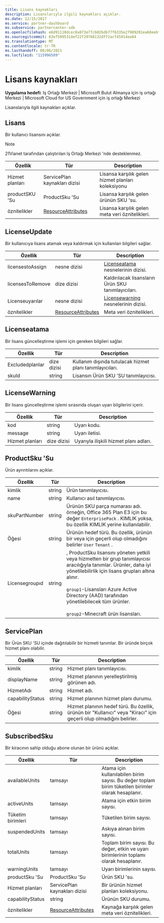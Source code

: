 ```yaml
---
title: Lisans kaynakları
description: Lisanslarıyla ilgili kaynakları açıklar.
ms.date: 12/15/2017
ms.service: partner-dashboard
ms.subservice: partnercenter-sdk
ms.openlocfilehash: e6d91110dcec8a873e77cb02bdb77f6335e27989201ea68eebf904c5159964c5
ms.sourcegitcommit: 63ef5995314ef22f29768132dff2acf45914ea84
ms.translationtype: MT
ms.contentlocale: tr-TR
ms.lasthandoff: 08/06/2021
ms.locfileid: "115996589"
---
```

# <a name="license-resources"></a>Lisans kaynakları

**Uygulama hedefi**: Iş Ortağı Merkezi | Microsoft Bulut Almanya için iş ortağı Merkezi | Microsoft Cloud for US Government için iş ortağı Merkezi

Lisanslarıyla ilgili kaynakları açıklar.

## <a name="license"></a>Lisans

Bir kullanıcı lisansını açıklar.

>[!NOTE]
>21Vianet tarafından çalıştırılan Iş Ortağı Merkezi 'nde desteklenmez.

| Özellik     | Tür                                                           | Description                                                    |
|--------------|----------------------------------------------------------------|----------------------------------------------------------------|
| Hizmet planları | ServicePlan kaynakları dizisi                                 | Lisansa karşılık gelen hizmet planları koleksiyonu |
| productSKU 'Su   | ProductSku 'Su                                                     | Lisansa karşılık gelen ürünün SKU 'su.        |
| öznitelikler   | [ResourceAttributes](utility-resources.md#resourceattributes) | Lisansa karşılık gelen meta veri öznitelikleri.          |

## <a name="licenseupdate"></a>LicenseUpdate

Bir kullanıcıya lisans atamak veya kaldırmak için kullanılan bilgileri sağlar.

| Özellik         | Tür                                                           | Description                                               |
|------------------|----------------------------------------------------------------|-----------------------------------------------------------|
| licensestoAssign | nesne dizisi                                               | [Licenseatama](#licenseassignment) nesnelerinin dizisi. |
| licensesToRemove | dize dizisi                                               | Kaldırılacak lisansların Ürün SKU tanımlayıcıları.    |
| Licenseuyarılar  | nesne dizisi                                               | [Licensewarning](#licensewarning) nesnelerinin dizisi.       |
| öznitelikler       | [ResourceAttributes](utility-resources.md#resourceattributes) | Meta veri öznitelikleri.                                  |

## <a name="licenseassignment"></a>Licenseatama

Bir lisans güncelleştirme işlemi için gereken bilgileri sağlar.

| Özellik      | Tür             | Description                                                                |
|---------------|------------------|----------------------------------------------------------------------------|
| Excludedplanlar | dize dizisi | Kullanım dışında tutulacak hizmet planı tanımlayıcıları. |
| skuId         | string           | Lisansın Ürün SKU 'SU tanımlayıcısı.                                |

## <a name="licensewarning"></a>LicenseWarning

Bir lisans güncelleştirme işlemi sırasında oluşan uyarı bilgilerini içerir.

| Özellik     | Tür             | Description                                         |
|--------------|------------------|-----------------------------------------------------|
| kod         | string           | Uyarı kodu.                                   |
| message      | string           | Uyarı iletisi.                                |
| Hizmet planları | dize dizisi | Uyarıyla ilişkili hizmet planı adları. |

## <a name="productsku"></a>ProductSku 'Su

Ürün ayrıntılarını açıklar.

| Özellik       | Tür             | Description                                         |
|----------------|------------------|-----------------------------------------------------|
| kimlik             | string           | Ürün tanımlayıcısı.                             |
| name           | string           | Kullanıcı asıl tanımlayıcısı.                      |
| skuPartNumber  | string           | Ürünün SKU parça numarası adı. örneğin, Office 365 Plan E3 için bu değer `EnterprisePack` . KIMLIK yoksa, bu özellik KIMLIK yerine kullanılabilir.                |
| Öğesi     | string           | Ürünün hedef türü. Bu özellik, ürünün bir veya için geçerli olup olmadığını belirler `User` `Tenant` .                                                                    |
| Licensegroupıd | string           | , ProductSku lisansını yöneten yetkili veya hizmetten bir grup tanımlayıcısı aracılığıyla tanımlar. Ürünler, daha iyi yönetilebilirlik için lisans grupları altına alınır.<br/><br/>                                                                                     `group1`-Lisansları Azure Active Directory (AAD) tarafından yönetilebilecek tüm ürünler.<br/><br/>                                            `group2`-Minecraft ürün lisansları.                                         |

## <a name="serviceplan"></a>ServicePlan

Bir Ürün SKU 'SU içinde dağıtılabilir bir hizmeti tanımlar. Bir üründe birçok hizmet planı olabilir.

| Özellik         | Tür   | Description                                                                                                       |
|------------------|--------|-------------------------------------------------------------------------------------------------------------------|
| kimlik               | string | Hizmet planı tanımlayıcısı.                                                                                      |
| displayName      | string | Hizmet planının yerelleştirilmiş görünen adı.                                                                  |
| HizmetAdı      | string | Hizmet adı.                                                                                                 |
| capabilityStatus | string | Hizmet planının hizmet planı durumu.                                                                      |
| Öğesi       | string | Hizmet planının hedef türü. Bu özellik, ürünün bir "Kullanıcı" veya "Kiracı" için geçerli olup olmadığını belirler. |

## <a name="subscribedsku"></a>SubscribedSku

Bir kiracının sahip olduğu abone olunan bir ürünü açıklar.

| Özellik         | Tür                                                           | Description                                                                                       |
|------------------|----------------------------------------------------------------|---------------------------------------------------------------------------------------------------|
| availableUnits   | tamsayı                                                        | Atama için kullanılabilen birim sayısı. Bu değer toplam birim tüketilen birimler olarak hesaplanır. |
| activeUnits      | tamsayı                                                        | Atama için etkin birim sayısı.                                                        |
| Tüketim birimleri    | tamsayı                                                        | Tüketilen birim sayısı.                                                                     |
| suspendedUnits   | tamsayı                                                        | Askıya alınan birim sayısı.                                                                    |
| totalUnits       | tamsayı                                                        | Toplam birim sayısı. Bu değer, etkin ve uyarı birimlerinin toplamı olarak hesaplanır.         |
| warningUnits     | tamsayı                                                        | Uyarı birimlerinin sayısı.                                                                      |
| productSku 'Su       | ProductSku 'Su                                                     | Ürün SKU 'su.                                                                                  |
| Hizmet planları     | ServicePlan kaynakları dizisi                                 | Bir ürünün hizmet planları koleksiyonu.                                                     |
| capabilityStatus | string                                                         | Ürünün SKU durumu.                                                                      |
| öznitelikler       | [ResourceAttributes](utility-resources.md#resourceattributes) | Kaynağa karşılık gelen meta veri öznitelikleri.                                            |
